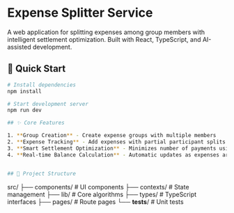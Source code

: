 # Expense Splitter Service

A web application for splitting expenses among group members with intelligent settlement optimization. Built with React, TypeScript, and AI-assisted development.

## 🚀 Quick Start

```bash
# Install dependencies
npm install

# Start development server
npm run dev

## ✨ Core Features

1. **Group Creation** - Create expense groups with multiple members
2. **Expense Tracking** - Add expenses with partial participant splits
3. **Smart Settlement Optimization** - Minimizes number of payments using greedy algorithm
4. **Real-time Balance Calculation** - Automatic updates as expenses are added


## 📁 Project Structure

```
src/
├── components/          # UI components
├── contexts/           # State management
├── lib/               # Core algorithms
├── types/             # TypeScript interfaces
├── pages/             # Route pages
└── __tests__/         # Unit tests
```

